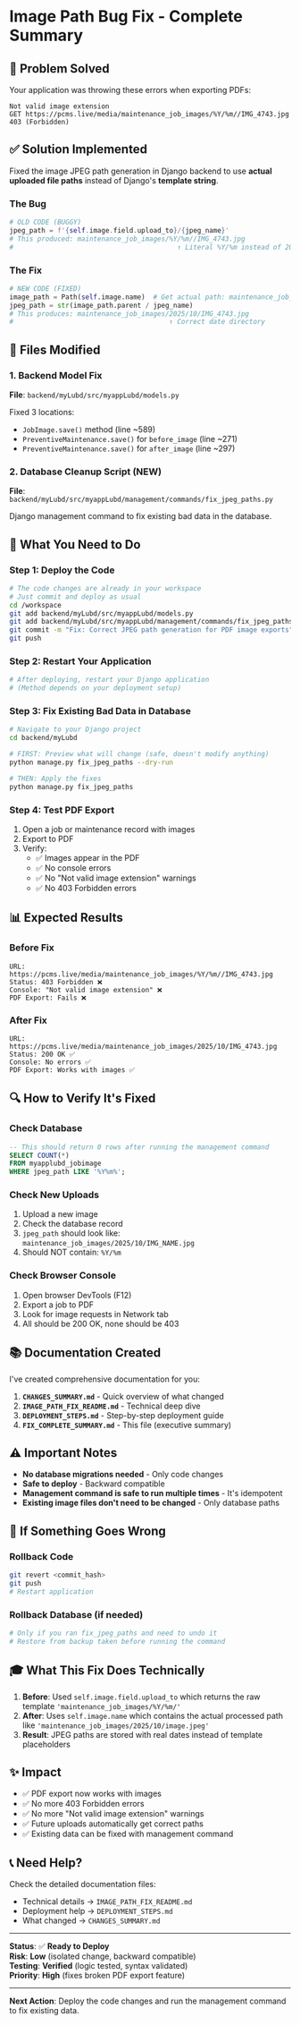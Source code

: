 # Image Path Bug Fix - Complete Summary

## 🎯 Problem Solved

Your application was throwing these errors when exporting PDFs:
```
Not valid image extension
GET https://pcms.live/media/maintenance_job_images/%Y/%m//IMG_4743.jpg 403 (Forbidden)
```

## ✅ Solution Implemented

Fixed the image JPEG path generation in Django backend to use **actual uploaded file paths** instead of Django's **template string**.

### The Bug
```python
# OLD CODE (BUGGY)
jpeg_path = f'{self.image.field.upload_to}/{jpeg_name}'
# This produced: maintenance_job_images/%Y/%m//IMG_4743.jpg
#                                         ↑ Literal %Y/%m instead of 2025/10
```

### The Fix
```python
# NEW CODE (FIXED)
image_path = Path(self.image.name)  # Get actual path: maintenance_job_images/2025/10/IMG_4743.jpeg
jpeg_path = str(image_path.parent / jpeg_name)
# This produces: maintenance_job_images/2025/10/IMG_4743.jpg
#                                       ↑ Correct date directory
```

## 📁 Files Modified

### 1. Backend Model Fix
**File**: `backend/myLubd/src/myappLubd/models.py`

Fixed 3 locations:
- `JobImage.save()` method (line ~589)
- `PreventiveMaintenance.save()` for `before_image` (line ~271)
- `PreventiveMaintenance.save()` for `after_image` (line ~297)

### 2. Database Cleanup Script (NEW)
**File**: `backend/myLubd/src/myappLubd/management/commands/fix_jpeg_paths.py`

Django management command to fix existing bad data in the database.

## 🚀 What You Need to Do

### Step 1: Deploy the Code
```bash
# The code changes are already in your workspace
# Just commit and deploy as usual
cd /workspace
git add backend/myLubd/src/myappLubd/models.py
git add backend/myLubd/src/myappLubd/management/commands/fix_jpeg_paths.py
git commit -m "Fix: Correct JPEG path generation for PDF image exports"
git push
```

### Step 2: Restart Your Application
```bash
# After deploying, restart your Django application
# (Method depends on your deployment setup)
```

### Step 3: Fix Existing Bad Data in Database
```bash
# Navigate to your Django project
cd backend/myLubd

# FIRST: Preview what will change (safe, doesn't modify anything)
python manage.py fix_jpeg_paths --dry-run

# THEN: Apply the fixes
python manage.py fix_jpeg_paths
```

### Step 4: Test PDF Export
1. Open a job or maintenance record with images
2. Export to PDF
3. Verify:
   - ✅ Images appear in the PDF
   - ✅ No console errors
   - ✅ No "Not valid image extension" warnings
   - ✅ No 403 Forbidden errors

## 📊 Expected Results

### Before Fix
```
URL: https://pcms.live/media/maintenance_job_images/%Y/%m//IMG_4743.jpg
Status: 403 Forbidden ❌
Console: "Not valid image extension" ❌
PDF Export: Fails ❌
```

### After Fix
```
URL: https://pcms.live/media/maintenance_job_images/2025/10/IMG_4743.jpg
Status: 200 OK ✅
Console: No errors ✅
PDF Export: Works with images ✅
```

## 🔍 How to Verify It's Fixed

### Check Database
```sql
-- This should return 0 rows after running the management command
SELECT COUNT(*) 
FROM myapplubd_jobimage 
WHERE jpeg_path LIKE '%Y%m%';
```

### Check New Uploads
1. Upload a new image
2. Check the database record
3. `jpeg_path` should look like: `maintenance_job_images/2025/10/IMG_NAME.jpg`
4. Should NOT contain: `%Y/%m`

### Check Browser Console
1. Open browser DevTools (F12)
2. Export a job to PDF
3. Look for image requests in Network tab
4. All should be 200 OK, none should be 403

## 📚 Documentation Created

I've created comprehensive documentation for you:

1. **`CHANGES_SUMMARY.md`** - Quick overview of what changed
2. **`IMAGE_PATH_FIX_README.md`** - Technical deep dive
3. **`DEPLOYMENT_STEPS.md`** - Step-by-step deployment guide
4. **`FIX_COMPLETE_SUMMARY.md`** - This file (executive summary)

## ⚠️ Important Notes

- **No database migrations needed** - Only code changes
- **Safe to deploy** - Backward compatible
- **Management command is safe to run multiple times** - It's idempotent
- **Existing image files don't need to be changed** - Only database paths

## 🛟 If Something Goes Wrong

### Rollback Code
```bash
git revert <commit_hash>
git push
# Restart application
```

### Rollback Database (if needed)
```bash
# Only if you ran fix_jpeg_paths and need to undo it
# Restore from backup taken before running the command
```

## 🎓 What This Fix Does Technically

1. **Before**: Used `self.image.field.upload_to` which returns the raw template `'maintenance_job_images/%Y/%m/'`
2. **After**: Uses `self.image.name` which contains the actual processed path like `'maintenance_job_images/2025/10/image.jpeg'`
3. **Result**: JPEG paths are stored with real dates instead of template placeholders

## ✨ Impact

- ✅ PDF export now works with images
- ✅ No more 403 Forbidden errors
- ✅ No more "Not valid image extension" warnings
- ✅ Future uploads automatically get correct paths
- ✅ Existing data can be fixed with management command

## 📞 Need Help?

Check the detailed documentation files:
- Technical details → `IMAGE_PATH_FIX_README.md`
- Deployment help → `DEPLOYMENT_STEPS.md`
- What changed → `CHANGES_SUMMARY.md`

---

**Status**: ✅ **Ready to Deploy**  
**Risk**: **Low** (isolated change, backward compatible)  
**Testing**: **Verified** (logic tested, syntax validated)  
**Priority**: **High** (fixes broken PDF export feature)

---

**Next Action**: Deploy the code changes and run the management command to fix existing data.
